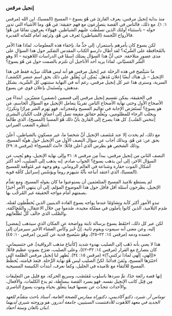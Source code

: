 ### إنجيل مرقس

منذ بداية إنجيل مرقس، يعرف القارئ مَن هُوَ يسوع – المسيح (المسيا)، ابن الله (مرقس ١: ١). مع ذلك، فالناس في القصة يتصارعون مع فهم حقيقة: مَن هُوَ، وما الأشياء التي تدور حوله – باستثناء أولئك الذين تسلَّطت عليهم الشياطين. فهؤلاء يعرفون تمامًا مَن هُوَ! فالأرواح النَّجسة (الشياطين) تَعرف مَن هُوَ، وتَرتَعِد أمام كلماته القديرة.

لكن يسوع كان يأمرهم باستمرار، إلى حدٍّ ما، بإخفاء هذه المعلومات. لماذا هذا الأمر بالمُحافظة على السِّريّة؟ لقد أطال دارسو الكتاب المقدس التفكير حول هذا السؤال على مدى عصورٍ متلاحقة. حتى أنَّ هذا السؤال يمتلك اسمًا في الدراسات اللاهوتية – ألا وهو السِّر المَسيّاني. لماذا يريد أحد الأناجيل أن نلتزم بالصمت حول مَن هُوَ يسوع؟

ما سَيتَّضِح في هذه الرحلة عبر إنجيل مرقس هو أنه ليس هنالك سِرِّية فقط في هذا الإنجيل – بل هناك أيضًا إعلان مُذهل. يُمكِن أن يُطلَق على ذلك بحق اسم عنصر الكشف/السرية، وسنرى هذا عبر كل إنجيل مرقس، رغم أنه في النهاية ستنتهي كل السِّرية، بشكل مدهش، وتُستَبدل بإعلان قوي عن يسوع.

في الحقيقة، يمكن تقسيم إنجيل مرقس إلى قسمين (نصفين) متميّزين. ابتداءً مِن الأصحاح الأول وحتى نهاية الأصحاح الثامن تقريبًا يتعامل الإنجيل مع السؤال الحاسم، مَن هو يسوع؟ تُستَعرَض الإجابة في تعاليم المسيح ومُعجزاته. فهو يَهزِم الشر مِرارًا وتكررًا، ويجلب الرجاء للمظلومين، ويُعلِّم حقائق مقنعة تصل إلى أعماق قلب الكيان البشري [تنخس القلب]. كل هذا يصرخ إلى القارئ بأنَّ ذلك هُوَ المسيا (المسيح)، الذي طالما انتظره الشعب العبراني.

مع ذلك، لم يحدث إلا عند مُنتَصف الإنجيل أنَّ شخصا ما، غير مسكونٍ بالشياطين، أعلَنَ بحق عن: مَن هُوَ، وبذلك أجاب عن سؤال النصف الأول من الإنجيل حول هويَّة المسيح. وذلك الشخص هو بطرس الذي أعلن قائلًا: «أنتَ المَسيح!» (مرقس ٨: ٢٩).

النصف الثاني من إنجيل مرقس، يبدأ مِن مرقس ٨: ٣١ وإلى نهاية الإنجيل، وهو يُجيب عن السؤال الآخر، إلى أين يذهب يسوع؟ الجواب صادم. إنه يذهب إلى الصليب، أحد أكثر أشكال الموت حقارة وشناعة في العالم الروماني. وهو وجهة غير مُتَوقَّعة للمسيح (المسيا)، الذي اعتقد أتباعه بأنَّهُ سَيهزِم روما ويؤسّس إسرائيل كأمَّة قوية.

لم يستطع تلاميذ المسيح المتلعثمين أن يستوعبوا ما كان يقوله المسيح. ومع تقدُّم الإنجيل، يطرحون أسئلة أقل فأقل حول هذا الموضوع المؤلم، إلى أن ينتهي الأمر أخيرًا بصمتهم أمام مواجه الحقيقة غير المُرحَّب بها.

تبدو الأمور أكثر كآبة وتشاؤمًا عندما يواجه يسوع القادة الدينيين الذين يُخطِّطون لقتله. صُدِم التلاميذ، الذين كانوا يأملون في مملكة مجيدة، صُدموا مِن خلال الاعتقال، والمُحاكَمَة، والصَّلب الذي خالَف كُلَّ تَطَلُّعاتِهم.

لكن عبر كل ذلك، احتَفَظ يسوع برسالة ثابتة وواضحة عن المكان الذي سيذهب [يمضي] إليه، وعن معنى أنه سيموت ويقوم ثانية. إنَّ خُبز وكأس العشاء الأخير سيرمزان إلى جسده ودمه (مرقس ١٤: ٢٢–٢٥)، وهُوَ سَيُصبِح فدية عن كثيرين (مرقس ١٠: ٤٥).

هذا لا يعني بأنه ذَهَب إلى الصليب بهدوء شديد [كأتباع مذهب الرواقية]. في جثسيماني، كان يتصارع مع القرار (مرقس ١٤: ٣٢–٤٢)، وعلى الصليب، صَرَخ بصوتٍ عظيم قائلًا: «(إلهي، إلهي لماذا تركتني؟)» (مرقس ١٥: ٣٤). يُظهِر لنا إنجيل مرقس الظلمة التي اختَبَرَها المسيح، وثَمَنَ فدائنا. لكنَّ الصليب ليس هُوَ نهاية الرِّحلة. فبَعدَ قيامته، يُخطِّط المسيح للالتقاء مع تلاميذه في الجليل، وكما نعرف، ابتدأت الكنيسة المسيحية.

إنها قصة رائعة جدًا، تمَّ سردها باسلوب مُقتَضَب، وسريع الحركة، مع قليل من التعليقات مِن قِبَل كاتب الإنجيل نفسه. فهو يسرد القصة ببساطة، ثم يدع الكلمات، والأفعال، والأحداث تتحدَّث عن نفسها فيما يتعلَّق بحياة وموت يسوع الناصري.

_توماس آر. شبرد، دكتو أكاديمي، دكتوراه ممارس للصحة العامة، أستاذ باحث متقدِّم للعهد الجديد في معهد اللاهوت للأدفنتست السبتيين، جامعة أندروز. هو وزوجته شيري لديهما ابنان بالغان وستة أحفاد._